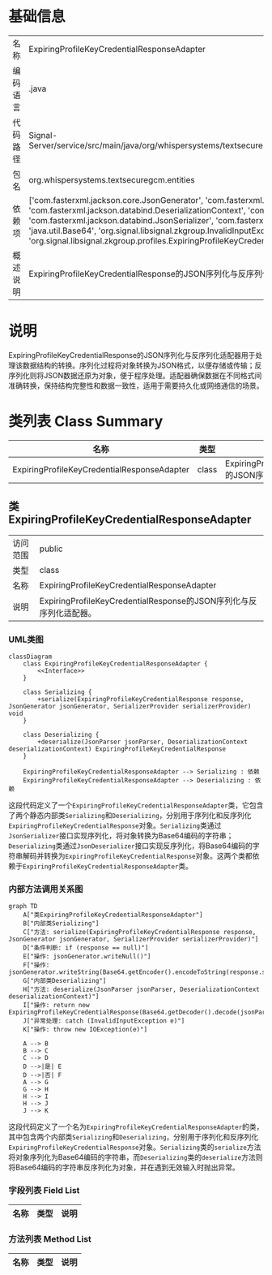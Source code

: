# 基础信息

|      |      |
|------|------|
| 名称 | ExpiringProfileKeyCredentialResponseAdapter |
| 编码语言 | .java |
| 代码路径 | Signal-Server/service/src/main/java/org/whispersystems/textsecuregcm/entities/ExpiringProfileKeyCredentialResponseAdapter.java |
| 包名 | org.whispersystems.textsecuregcm.entities |
| 依赖项 | ['com.fasterxml.jackson.core.JsonGenerator', 'com.fasterxml.jackson.core.JsonParser', 'com.fasterxml.jackson.databind.DeserializationContext', 'com.fasterxml.jackson.databind.JsonDeserializer', 'com.fasterxml.jackson.databind.JsonSerializer', 'com.fasterxml.jackson.databind.SerializerProvider', 'java.io.IOException', 'java.util.Base64', 'org.signal.libsignal.zkgroup.InvalidInputException', 'org.signal.libsignal.zkgroup.profiles.ExpiringProfileKeyCredentialResponse'] |
| 概述说明 | ExpiringProfileKeyCredentialResponse的JSON序列化与反序列化适配器。 |

# 说明

ExpiringProfileKeyCredentialResponse的JSON序列化与反序列化适配器用于处理该数据结构的转换。序列化过程将对象转换为JSON格式，以便存储或传输；反序列化则将JSON数据还原为对象，便于程序处理。适配器确保数据在不同格式间准确转换，保持结构完整性和数据一致性，适用于需要持久化或网络通信的场景。

# 类列表 Class Summary

| 名称   | 类型  | 说明 |
|-------|------|-------------|
| ExpiringProfileKeyCredentialResponseAdapter | class | ExpiringProfileKeyCredentialResponse的JSON序列化与反序列化适配器。 |



## 类 ExpiringProfileKeyCredentialResponseAdapter

|      |      |
|------|------|
| 访问范围 | public |
| 类型 | class |
| 名称 | ExpiringProfileKeyCredentialResponseAdapter |
| 说明 | ExpiringProfileKeyCredentialResponse的JSON序列化与反序列化适配器。 |


### UML类图

```mermaid
classDiagram
    class ExpiringProfileKeyCredentialResponseAdapter {
        <<Interface>>
    }

    class Serializing {
        +serialize(ExpiringProfileKeyCredentialResponse response, JsonGenerator jsonGenerator, SerializerProvider serializerProvider) void
    }

    class Deserializing {
        +deserialize(JsonParser jsonParser, DeserializationContext deserializationContext) ExpiringProfileKeyCredentialResponse
    }

    ExpiringProfileKeyCredentialResponseAdapter --> Serializing : 依赖
    ExpiringProfileKeyCredentialResponseAdapter --> Deserializing : 依赖
```

这段代码定义了一个`ExpiringProfileKeyCredentialResponseAdapter`类，它包含了两个静态内部类`Serializing`和`Deserializing`，分别用于序列化和反序列化`ExpiringProfileKeyCredentialResponse`对象。`Serializing`类通过`JsonSerializer`接口实现序列化，将对象转换为Base64编码的字符串；`Deserializing`类通过`JsonDeserializer`接口实现反序列化，将Base64编码的字符串解码并转换为`ExpiringProfileKeyCredentialResponse`对象。这两个类都依赖于`ExpiringProfileKeyCredentialResponseAdapter`类。


### 内部方法调用关系图

```mermaid
graph TD
    A["类ExpiringProfileKeyCredentialResponseAdapter"]
    B["内部类Serializing"]
    C["方法: serialize(ExpiringProfileKeyCredentialResponse response, JsonGenerator jsonGenerator, SerializerProvider serializerProvider)"]
    D["条件判断: if (response == null)"]
    E["操作: jsonGenerator.writeNull()"]
    F["操作: jsonGenerator.writeString(Base64.getEncoder().encodeToString(response.serialize()))"]
    G["内部类Deserializing"]
    H["方法: deserialize(JsonParser jsonParser, DeserializationContext deserializationContext)"]
    I["操作: return new ExpiringProfileKeyCredentialResponse(Base64.getDecoder().decode(jsonParser.getValueAsString()))"]
    J["异常处理: catch (InvalidInputException e)"]
    K["操作: throw new IOException(e)"]

    A --> B
    B --> C
    C --> D
    D -->|是| E
    D -->|否| F
    A --> G
    G --> H
    H --> I
    H --> J
    J --> K
```

这段代码定义了一个名为`ExpiringProfileKeyCredentialResponseAdapter`的类，其中包含两个内部类`Serializing`和`Deserializing`，分别用于序列化和反序列化`ExpiringProfileKeyCredentialResponse`对象。`Serializing`类的`serialize`方法将对象序列化为Base64编码的字符串，而`Deserializing`类的`deserialize`方法则将Base64编码的字符串反序列化为对象，并在遇到无效输入时抛出异常。

### 字段列表 Field List

| 名称  | 类型  | 说明 |
|-------|-------|------|

### 方法列表 Method List

| 名称  | 类型  | 说明 |
|-------|-------|------|




